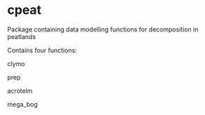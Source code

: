 # cpeat
Package containing data modelling functions for decomposition in peatlands

Contains four functions: 

clymo 

prep

acrotelm

mega_bog
